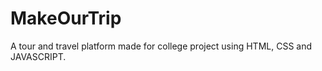 # MakeOurTrip
A tour and travel platform made for college project using HTML, CSS and JAVASCRIPT.


